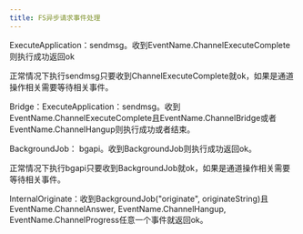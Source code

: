 ```yaml
---
title: FS异步请求事件处理
---
```


ExecuteApplication：sendmsg。收到EventName.ChannelExecuteComplete则执行成功返回ok

正常情况下执行sendmsg只要收到ChannelExecuteComplete就ok，如果是通道操作相关需要等待相关事件。

Bridge：ExecuteApplication：sendmsg。收到EventName.ChannelExecuteComplete且EventName.ChannelBridge或者EventName.ChannelHangup则执行成功或者结束。

BackgroundJob： bgapi。收到BackgroundJob则执行成功返回ok。

正常情况下执行bgapi只要收到BackgroundJob就ok，如果是通道操作相关需要等待相关事件。

InternalOriginate：收到BackgroundJob("originate", originateString)且EventName.ChannelAnswer, EventName.ChannelHangup, EventName.ChannelProgress任意一个事件就返回ok。



